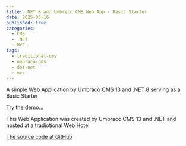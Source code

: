 ```yaml
---
title: .NET 8 and Umbraco CMS Web App - Basic Starter
date: 2025-05-16
published: true
categories:
  - CMS
  - .NET
  - MVC
tags:
  - traditional-cms
  - umbraco-cms
  - dot-net
  - mvc
---
```


A simple Web Application by Umbraco CMS 13 and .NET 8 serving as a Basic Starter

<a href="https://persteenolsen.com" target="_blank" title="A simple Umbraco Starter">Try the demo...</a>

This Web Application was created by Umbraco CMS 13 and .NET and hosted at a tradiotional Web Hotel

<a href="https://github.com/persteenolsen/umbraco-13-starter-one" target="_blank">The source code at GitHub</a>


